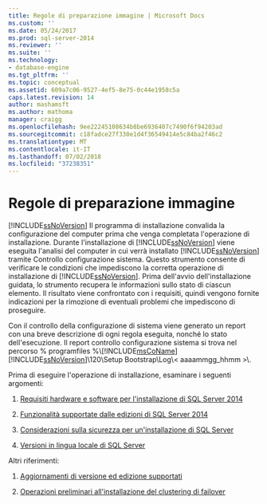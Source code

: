 ```yaml
---
title: Regole di preparazione immagine | Microsoft Docs
ms.custom: ''
ms.date: 05/24/2017
ms.prod: sql-server-2014
ms.reviewer: ''
ms.suite: ''
ms.technology:
- database-engine
ms.tgt_pltfrm: ''
ms.topic: conceptual
ms.assetid: 609a7c06-9527-4ef5-8e75-0c44e1958c5a
caps.latest.revision: 14
author: mashamsft
ms.author: mathoma
manager: craigg
ms.openlocfilehash: 9ee22245108634b8be6936407c7490f6f94203ad
ms.sourcegitcommit: c18fadce27f330e1d4f36549414e5c84ba2f46c2
ms.translationtype: MT
ms.contentlocale: it-IT
ms.lasthandoff: 07/02/2018
ms.locfileid: "37238351"
---
```

# <a name="prepare-image-rules"></a>Regole di preparazione immagine
  [!INCLUDE[ssNoVersion](../../includes/ssnoversion-md.md)] Il programma di installazione convalida la configurazione del computer prima che venga completata l'operazione di installazione. Durante l'installazione di [!INCLUDE[ssNoVersion](../../includes/ssnoversion-md.md)] viene eseguita l'analisi del computer in cui verrà installato [!INCLUDE[ssNoVersion](../../includes/ssnoversion-md.md)] tramite Controllo configurazione sistema. Questo strumento consente di verificare le condizioni che impediscono la corretta operazione di installazione di [!INCLUDE[ssNoVersion](../../includes/ssnoversion-md.md)]. Prima dell'avvio dell'installazione guidata, lo strumento recupera le informazioni sullo stato di ciascun elemento. Il risultato viene confrontato con i requisiti, quindi vengono fornite indicazioni per la rimozione di eventuali problemi che impediscono di proseguire.  
  
 Con il controllo della configurazione di sistema viene generato un report con una breve descrizione di ogni regola eseguita, nonché lo stato dell'esecuzione. Il report controllo configurazione sistema si trova nel percorso % programfiles %\\[!INCLUDE[msCoName](../../includes/msconame-md.md)][!INCLUDE[ssNoVersion](../../includes/ssnoversion-md.md)]\120\Setup Bootstrap\Log\\< aaaammgg_hhmm >\\.  
  
 Prima di eseguire l'operazione di installazione, esaminare i seguenti argomenti:  
  
1.  [Requisiti hardware e software per l'installazione di SQL Server 2014](hardware-and-software-requirements-for-installing-sql-server.md)  
  
2.  [Funzionalità supportate dalle edizioni di SQL Server 2014](../../../2014/getting-started/features-supported-by-the-editions-of-sql-server-2014.md)  
  
3.  [Considerazioni sulla sicurezza per un'installazione di SQL Server](../../../2014/sql-server/install/security-considerations-for-a-sql-server-installation.md)  
  
4.  [Versioni in lingua locale di SQL Server](../../../2014/sql-server/install/local-language-versions-in-sql-server.md)  
  
 Altri riferimenti:  
  
1.  [Aggiornamenti di versione ed edizione supportati](../../database-engine/install-windows/supported-version-and-edition-upgrades.md)  
  
2.  [Operazioni preliminari all'installazione del clustering di failover](../failover-clusters/install/before-installing-failover-clustering.md)  
  
  
